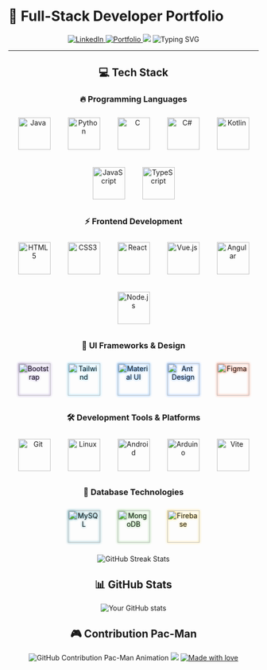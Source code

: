 # 🚀 Full-Stack Developer Portfolio

<div align="center">

<a href="Your-LinkedIn-URL">
  <img src="https://img.shields.io/badge/LinkedIn-Connect-blue?style=for-the-badge&logo=linkedin&logoColor=white&color=0A66C2" alt="LinkedIn"/>
</a>
<a href="Your-Portfolio-URL">
  <img src="https://img.shields.io/badge/Portfolio-Visit-green?style=for-the-badge&logo=github&logoColor=white&color=181717" alt="Portfolio"/>
</a>

<img src="https://capsule-render.vercel.app/api?type=waving&color=gradient&height=200&section=header&text=Welcome&fontSize=80&fontAlignY=35&animation=twinkling&desc=to%20Mars%&descAlignY=50" />

<img src="https://readme-typing-svg.demolab.com?font=Fira+Code&weight=600&size=28&duration=4000&pause=1000&color=FFFFFF&center=true&vCenter=true&width=435&lines=Full+Stack+Developer;Software+Engineer;UI%2FUX+Designer;Problem+Solver;Creative+Innovator;Tech+Enthusiast" alt="Typing SVG" />

<hr>

## 💻 Tech Stack

<div align="center">

### 🔥 Programming Languages
<p align="center" style="display: flex; flex-wrap: wrap; justify-content: center; gap: 15px;">
  <a href="#" target="_blank" style="transform-origin: center; animation: scaleIn 0.5s ease-out;">
    <img src="https://cdn.jsdelivr.net/gh/devicons/devicon/icons/java/java-original.svg" alt="Java" width="65" height="65" style="margin: 10px; transition: all 0.3s ease-in-out; filter: drop-shadow(0 0 5px rgba(255,255,255,0.3));" onmouseover="this.style.transform='scale(1.2) rotate(5deg)'; this.style.filter='drop-shadow(0 0 10px rgba(255,255,255,0.5))'" onmouseout="this.style.transform='scale(1) rotate(0deg)'; this.style.filter='drop-shadow(0 0 5px rgba(255,255,255,0.3))'" />
  </a>
  <a href="#" target="_blank">
    <img src="https://cdn.jsdelivr.net/gh/devicons/devicon/icons/python/python-original.svg" alt="Python" width="65" height="65" style="margin: 10px; transition: transform 0.3s ease-in-out;" onmouseover="this.style.transform='scale(1.2)'" onmouseout="this.style.transform='scale(1)'" />
  </a>
  <a href="#" target="_blank">
    <img src="https://cdn.jsdelivr.net/gh/devicons/devicon/icons/c/c-original.svg" alt="C" width="65" height="65" style="margin: 10px; transition: transform 0.3s ease-in-out;" onmouseover="this.style.transform='scale(1.2)'" onmouseout="this.style.transform='scale(1)'" />
  </a>
  <a href="#" target="_blank">
    <img src="https://cdn.jsdelivr.net/gh/devicons/devicon/icons/csharp/csharp-original.svg" alt="C#" width="65" height="65" style="margin: 10px; transition: transform 0.3s ease-in-out;" onmouseover="this.style.transform='scale(1.2)'" onmouseout="this.style.transform='scale(1)'" />
  </a>
  <a href="#" target="_blank">
    <img src="https://cdn.jsdelivr.net/gh/devicons/devicon/icons/kotlin/kotlin-original.svg" alt="Kotlin" width="65" height="65" style="margin: 10px; transition: transform 0.3s ease-in-out;" onmouseover="this.style.transform='scale(1.2)'" onmouseout="this.style.transform='scale(1)'" />
  </a>
  <a href="#" target="_blank">
    <img src="https://cdn.jsdelivr.net/gh/devicons/devicon/icons/javascript/javascript-original.svg" alt="JavaScript" width="65" height="65" style="margin: 10px; transition: transform 0.3s ease-in-out;" onmouseover="this.style.transform='scale(1.2)'" onmouseout="this.style.transform='scale(1)'" />
  </a>
  <a href="#" target="_blank">
    <img src="https://cdn.jsdelivr.net/gh/devicons/devicon/icons/typescript/typescript-original.svg" alt="TypeScript" width="65" height="65" style="margin: 10px; transition: transform 0.3s ease-in-out;" onmouseover="this.style.transform='scale(1.2)'" onmouseout="this.style.transform='scale(1)'" />
  </a>
</p>

### ⚡ Frontend Development
<p align="center" style="display: flex; flex-wrap: wrap; justify-content: center; gap: 15px; animation: slideIn 1s ease-out;">
  <a href="#" target="_blank">
    <img src="https://cdn.jsdelivr.net/gh/devicons/devicon/icons/html5/html5-original.svg" alt="HTML5" width="65" height="65" style="margin: 10px; transition: all 0.3s ease-in-out;" onmouseover="this.style.transform='translateY(-10px)'" onmouseout="this.style.transform='translateY(0px)'" />
  </a>
  <a href="#" target="_blank">
    <img src="https://cdn.jsdelivr.net/gh/devicons/devicon/icons/css3/css3-original.svg" alt="CSS3" width="65" height="65" style="margin: 10px; transition: all 0.3s ease-in-out;" onmouseover="this.style.transform='translateY(-10px)'" onmouseout="this.style.transform='translateY(0px)'" />
  </a>
  <a href="#" target="_blank">
    <img src="https://cdn.jsdelivr.net/gh/devicons/devicon/icons/react/react-original.svg" alt="React" width="65" height="65" style="margin: 10px; transition: all 0.3s ease-in-out;" onmouseover="this.style.transform='rotate(360deg)'" onmouseout="this.style.transform='rotate(0deg)'" />
  </a>
  <a href="#" target="_blank">
    <img src="https://cdn.jsdelivr.net/gh/devicons/devicon/icons/vuejs/vuejs-original.svg" alt="Vue.js" width="65" height="65" style="margin: 10px; transition: all 0.3s ease-in-out;" onmouseover="this.style.transform='rotate(360deg)'" onmouseout="this.style.transform='rotate(0deg)'" />
  </a>
  <a href="#" target="_blank">
    <img src="https://cdn.jsdelivr.net/gh/devicons/devicon/icons/angular/angular-original.svg" alt="Angular" width="65" height="65" style="margin: 10px; transition: all 0.3s ease-in-out;" onmouseover="this.style.transform='rotate(360deg)'" onmouseout="this.style.transform='rotate(0deg)'" />
  </a>
  <a href="#" target="_blank">
    <img src="https://cdn.jsdelivr.net/gh/devicons/devicon/icons/nodejs/nodejs-original.svg" alt="Node.js" width="65" height="65" style="margin: 10px; transition: all 0.3s ease-in-out;" onmouseover="this.style.transform='translateY(-10px)'" onmouseout="this.style.transform='translateY(0px)'" />
  </a>
</p>

### 🎨 UI Frameworks & Design
<p align="center" style="display: flex; flex-wrap: wrap; justify-content: center; gap: 15px; animation: fadeIn 1s ease-out;">
  <a href="#" target="_blank">
    <img src="https://cdn.jsdelivr.net/gh/devicons/devicon/icons/bootstrap/bootstrap-original.svg" alt="Bootstrap" width="65" height="65" style="margin: 10px; filter: drop-shadow(0 0 2px #7952B3); transition: all 0.3s ease-in-out;" onmouseover="this.style.filter='drop-shadow(0 0 8px #7952B3)'" onmouseout="this.style.filter='drop-shadow(0 0 2px #7952B3)'" />
  </a>
  <a href="#" target="_blank">
    <img src="https://raw.githubusercontent.com/tailwindlabs/tailwindcss/master/.github/logo-dark.svg" alt="Tailwind" width="65" height="65" style="margin: 10px; filter: drop-shadow(0 0 2px #38BDF8); transition: all 0.3s ease-in-out;" onmouseover="this.style.filter='drop-shadow(0 0 8px #38BDF8)'" onmouseout="this.style.filter='drop-shadow(0 0 2px #38BDF8)'" />
  </a>
  <a href="#" target="_blank">
    <img src="https://cdn.jsdelivr.net/gh/devicons/devicon/icons/materialui/materialui-original.svg" alt="Material UI" width="65" height="65" style="margin: 10px; filter: drop-shadow(0 0 2px #007FFF); transition: all 0.3s ease-in-out;" onmouseover="this.style.filter='drop-shadow(0 0 8px #007FFF)'" onmouseout="this.style.filter='drop-shadow(0 0 2px #007FFF)'" />
  </a>
  <a href="#" target="_blank">
    <img src="https://gw.alipayobjects.com/zos/rmsportal/KDpgvguMpGfqaHPjicRK.svg" alt="Ant Design" width="65" height="65" style="margin: 10px; filter: drop-shadow(0 0 2px #1677FF); transition: all 0.3s ease-in-out;" onmouseover="this.style.filter='drop-shadow(0 0 8px #1677FF)'" onmouseout="this.style.filter='drop-shadow(0 0 2px #1677FF)'" />
  </a>
  <a href="#" target="_blank">
    <img src="https://cdn.jsdelivr.net/gh/devicons/devicon/icons/figma/figma-original.svg" alt="Figma" width="65" height="65" style="margin: 10px; filter: drop-shadow(0 0 2px #F24E1E); transition: all 0.3s ease-in-out;" onmouseover="this.style.filter='drop-shadow(0 0 8px #F24E1E)'" onmouseout="this.style.filter='drop-shadow(0 0 2px #F24E1E)'" />
  </a>
</p>

### 🛠 Development Tools & Platforms
<p align="center" style="display: flex; flex-wrap: wrap; justify-content: center; gap: 15px; animation: bounceIn 1s ease-out;">
  <a href="#" target="_blank">
    <img src="https://cdn.jsdelivr.net/gh/devicons/devicon/icons/git/git-original.svg" alt="Git" width="65" height="65" style="margin: 10px; transition: all 0.3s ease-in-out;" onmouseover="this.style.transform='scale(1.2) rotate(-10deg)'" onmouseout="this.style.transform='scale(1) rotate(0deg)'" />
  </a>
  <a href="#" target="_blank">
    <img src="https://cdn.jsdelivr.net/gh/devicons/devicon/icons/linux/linux-original.svg" alt="Linux" width="65" height="65" style="margin: 10px; transition: all 0.3s ease-in-out;" onmouseover="this.style.transform='scale(1.2) rotate(-10deg)'" onmouseout="this.style.transform='scale(1) rotate(0deg)'" />
  </a>
  <a href="#" target="_blank">
    <img src="https://cdn.jsdelivr.net/gh/devicons/devicon/icons/android/android-original.svg" alt="Android" width="65" height="65" style="margin: 10px; transition: all 0.3s ease-in-out;" onmouseover="this.style.transform='scale(1.2) rotate(-10deg)'" onmouseout="this.style.transform='scale(1) rotate(0deg)'" />
  </a>
  <a href="#" target="_blank">
    <img src="https://cdn.jsdelivr.net/gh/devicons/devicon/icons/arduino/arduino-original.svg" alt="Arduino" width="65" height="65" style="margin: 10px; transition: all 0.3s ease-in-out;" onmouseover="this.style.transform='scale(1.2) rotate(-10deg)'" onmouseout="this.style.transform='scale(1) rotate(0deg)'" />
  </a>
  <a href="#" target="_blank">
    <img src="https://cdn.jsdelivr.net/gh/devicons/devicon/icons/vitejs/vitejs-original.svg" alt="Vite" width="65" height="65" style="margin: 10px; transition: all 0.3s ease-in-out;" onmouseover="this.style.transform='scale(1.2) rotate(-10deg)'" onmouseout="this.style.transform='scale(1) rotate(0deg)'" />
  </a>
</p>

### 🌟 Database Technologies
<p align="center" style="display: flex; flex-wrap: wrap; justify-content: center; gap: 15px; animation: slideInUp 1s ease-out;">
  <a href="#" target="_blank">
    <img src="https://cdn.jsdelivr.net/gh/devicons/devicon/icons/mysql/mysql-original.svg" alt="MySQL" width="65" height="65" style="margin: 10px; filter: drop-shadow(0 0 2px #00758F); transition: all 0.3s ease-in-out;" onmouseover="this.style.filter='drop-shadow(0 0 8px #00758F)'; this.style.transform='translateY(-5px)'" onmouseout="this.style.filter='drop-shadow(0 0 2px #00758F)'; this.style.transform='translateY(0px)'" />
  </a>
  <a href="#" target="_blank">
    <img src="https://cdn.jsdelivr.net/gh/devicons/devicon/icons/mongodb/mongodb-original.svg" alt="MongoDB" width="65" height="65" style="margin: 10px; filter: drop-shadow(0 0 2px #4DB33D); transition: all 0.3s ease-in-out;" onmouseover="this.style.filter='drop-shadow(0 0 8px #4DB33D)'; this.style.transform='translateY(-5px)'" onmouseout="this.style.filter='drop-shadow(0 0 2px #4DB33D)'; this.style.transform='translateY(0px)'" />
  </a>
  <a href="#" target="_blank">
    <img src="https://cdn.jsdelivr.net/gh/devicons/devicon/icons/firebase/firebase-plain.svg" alt="Firebase" width="65" height="65" style="margin: 10px; filter: drop-shadow(0 0 2px #FFCA28); transition: all 0.3s ease-in-out;" onmouseover="this.style.filter='drop-shadow(0 0 8px #FFCA28)'; this.style.transform='translateY(-5px)'" onmouseout="this.style.filter='drop-shadow(0 0 2px #FFCA28)'; this.style.transform='translateY(0px)'" />
  </a>
</p>

</div>

<!-- GitHub Streak Stats -->
<div align="center">
  <img src="https://github-readme-streak-stats.herokuapp.com/?user=Buchi-dev&theme=tokyonight&hide_border=true&background=transparent" alt="GitHub Streak Stats" />
</div>

## 📊 GitHub Stats
<img src="https://github-readme-stats.vercel.app/api?username=Buchi-dev&show_icons=true&theme=tokyonight&hide_border=true" alt="Your GitHub stats" />

## 🎮 Contribution Pac-Man
<picture>
  <source media="(prefers-color-scheme: dark)" srcset="https://raw.githubusercontent.com/jpdres/jpdres/output/pacman-contribution-graph-dark.svg" />
  <source media="(prefers-color-scheme: light)" srcset="https://raw.githubusercontent.com/jpdres/jpdres/output/pacman-contribution-graph.svg" />
  <img alt="GitHub Contribution Pac-Man Animation" src="https://raw.githubusercontent.com/jpdres/jpdres/output/pacman-contribution-graph.svg" />
</picture>

<img src="https://capsule-render.vercel.app/api?type=waving&color=gradient&height=100&section=footer" />

<a href="https://github.com/Buchi-dev">
  <img src="https://img.shields.io/badge/Made%20with%20%E2%9D%A4%EF%B8%8F%20by-Buchi--dev-blue?style=for-the-badge" alt="Made with love" />
</a>

</div>
